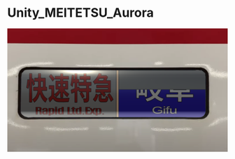 # Unity_MEITETSU_Aurora
 ![sample](https://raw.githubusercontent.com/misawa2048/Unity_MEITETSU_Aurora/6aba7f30f314c1567bf5cc45017672680464bfad/Doc/auroraSampleImage.png?token=GHSAT0AAAAAABYT764VNDPJKT4NTFMHTYBIYY6VO4Q)
